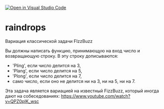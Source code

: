 [![Open in Visual Studio Code](https://classroom.github.com/assets/open-in-vscode-f059dc9a6f8d3a56e377f745f24479a46679e63a5d9fe6f495e02850cd0d8118.svg)](https://classroom.github.com/online_ide?assignment_repo_id=5566067&assignment_repo_type=AssignmentRepo)
# raindrops
Вариация классической задачи FIzzBuzz

Вы должны написать функцию, принимающую на вход число и возвращающую строку. В эту строку дописываются:

* 'Pling', если число делится на 3,
* 'Plang', если число делится на 5,
* 'Plong', если число делится на 7,
* само число, если оно не делится ни на 3, ни на 5, ни на 7.

Эта задача является вариацией на известный FizzBuzz, который иногда дают на собеседованиях: https://www.youtube.com/watch?v=QPZ0pIK_wsc
